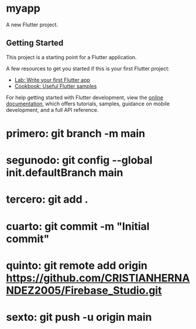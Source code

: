 # myapp

A new Flutter project.

## Getting Started

This project is a starting point for a Flutter application.

A few resources to get you started if this is your first Flutter project:

- [Lab: Write your first Flutter app](https://docs.flutter.dev/get-started/codelab)
- [Cookbook: Useful Flutter samples](https://docs.flutter.dev/cookbook)

For help getting started with Flutter development, view the
[online documentation](https://docs.flutter.dev/), which offers tutorials,
samples, guidance on mobile development, and a full API reference.

# primero: git branch -m main
# segunodo: git config --global init.defaultBranch main
# tercero: git add .
# cuarto:  git commit -m "Initial commit"
# quinto:   git remote add origin https://github.com/CRISTIANHERNANDEZ2005/Firebase_Studio.git
# sexto:   git push -u origin main